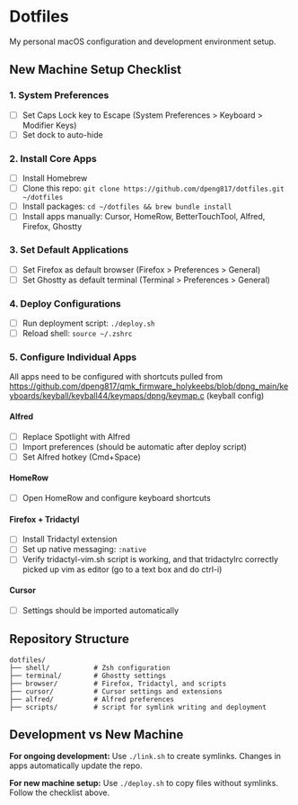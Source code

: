 # Dotfiles

My personal macOS configuration and development environment setup.

## New Machine Setup Checklist

### 1. System Preferences
- [ ] Set Caps Lock key to Escape (System Preferences > Keyboard > Modifier Keys)
- [ ] Set dock to auto-hide

### 2. Install Core Apps
- [ ] Install Homebrew
- [ ] Clone this repo: `git clone https://github.com/dpeng817/dotfiles.git ~/dotfiles`
- [ ] Install packages: `cd ~/dotfiles && brew bundle install`
- [ ] Install apps manually: Cursor, HomeRow, BetterTouchTool, Alfred, Firefox, Ghostty

### 3. Set Default Applications
- [ ] Set Firefox as default browser (Firefox > Preferences > General)
- [ ] Set Ghostty as default terminal (Terminal > Preferences > General)

### 4. Deploy Configurations
- [ ] Run deployment script: `./deploy.sh`
- [ ] Reload shell: `source ~/.zshrc`

### 5. Configure Individual Apps

All apps need to be configured with shortcuts pulled from https://github.com/dpeng817/qmk_firmware_holykeebs/blob/dpng_main/keyboards/keyball/keyball44/keymaps/dpng/keymap.c (keyball config)

#### Alfred
- [ ] Replace Spotlight with Alfred
- [ ] Import preferences (should be automatic after deploy script)
- [ ] Set Alfred hotkey (Cmd+Space)

#### HomeRow
- [ ] Open HomeRow and configure keyboard shortcuts

#### Firefox + Tridactyl
- [ ] Install Tridactyl extension
- [ ] Set up native messaging: `:native`
- [ ] Verify tridactyl-vim.sh script is working, and that tridactylrc correctly picked up vim as editor (go to a text box and do ctrl-i)

#### Cursor
- [ ] Settings should be imported automatically


## Repository Structure

```
dotfiles/
├── shell/           # Zsh configuration
├── terminal/        # Ghostty settings
├── browser/         # Firefox, Tridactyl, and scripts
├── cursor/          # Cursor settings and extensions
├── alfred/          # Alfred preferences
├── scripts/         # script for symlink writing and deployment
```

## Development vs New Machine

**For ongoing development:** Use `./link.sh` to create symlinks. Changes in apps automatically update the repo.

**For new machine setup:** Use `./deploy.sh` to copy files without symlinks. Follow the checklist above.